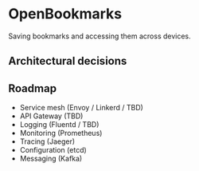 # OpenBookmarks

Saving bookmarks and accessing them across devices.

## Architectural decisions

## Roadmap

- Service mesh (Envoy / Linkerd / TBD)
- API Gateway (TBD)
- Logging (Fluentd / TBD)
- Monitoring (Prometheus)
- Tracing (Jaeger)
- Configuration (etcd)
- Messaging (Kafka)
